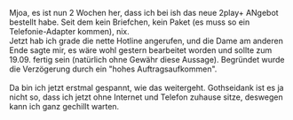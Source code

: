 <html><body><p>Mjoa, es ist nun 2 Wochen her, dass ich bei ish das neue 2play+ ANgebot bestellt habe. Seit dem kein Briefchen, kein Paket (es muss so ein Telefonie-Adapter kommen), nix.<br>
Jetzt hab ich grade die nette Hotline angerufen, und die Dame am anderen Ende sagte mir, es wäre wohl gestern bearbeitet worden und sollte zum 19.09. fertig sein (natürlich ohne Gewähr diese Aussage). Begründet wurde die Verzögerung durch ein "hohes Auftragsaufkommen".<br>
<br>
Da bin ich jetzt erstmal gespannt, wie das weitergeht. Gothseidank ist es ja nicht so, dass ich jetzt ohne Internet und Telefon zuhause sitze, deswegen kann ich ganz gechillt warten.</p></body></html>